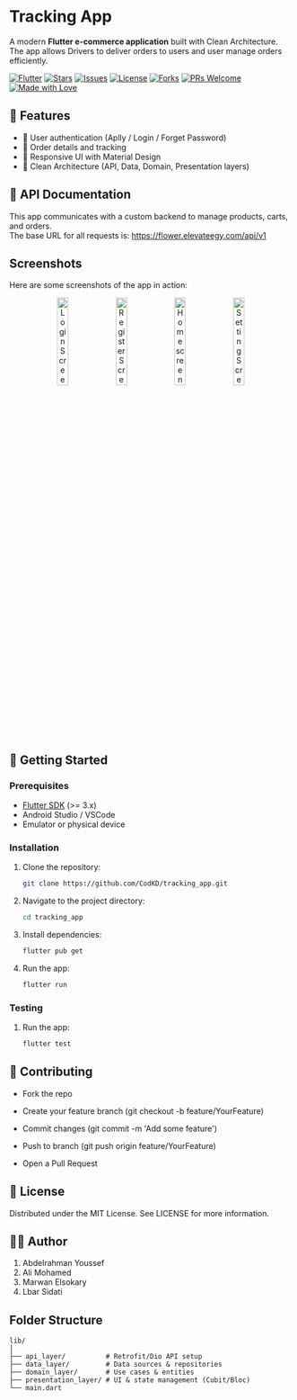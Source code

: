 # Tracking App

A modern **Flutter e-commerce application** built with Clean Architecture.  
The app allows Drivers to deliver orders to users and user manage orders efficiently.

[![Flutter](https://img.shields.io/badge/Flutter-3.24-blue?logo=flutter)](https://flutter.dev)
[![Stars](https://img.shields.io/github/stars/CodKD/tracking_app?style=social)](https://github.com/CodKD/tracking_app/stargazers)
[![Issues](https://img.shields.io/github/issues/CodKD/tracking_app)](https://github.com/CodKD/tracking_app/issues)
[![License](https://img.shields.io/github/license/CodKD/tracking_app)](LICENSE)
[![Forks](https://img.shields.io/github/forks/CodKD/CodKD?style=social)](https://github.com/CodKD/tracking_app/network/members)
[![PRs Welcome](https://img.shields.io/badge/PRs-welcome-brightgreen.svg)](https://github.com/CodKD/tracking_app/pulls)
[![Made with Love](https://img.shields.io/badge/Made%20with-%F0%9F%92%9F-pink)](https://github.com/CodKD/tracking_app)


## 📱 Features
- 🔑 User authentication (Aplly / Login / Forget Password)
- 🛒 Order details and tracking
- 🎨 Responsive UI with Material Design
- 🧱 Clean Architecture (API, Data, Domain, Presentation layers)


## 📡 API Documentation

This app communicates with a custom backend to manage products, carts, and orders.  
The base URL for all requests is: https://flower.elevateegy.com/api/v1


## Screenshots

Here are some screenshots of the app in action:

<p align="center">
  <img src="assets/screenshots/login.png" alt="Login Screen" width="20%" />
  <img src="assets/screenshots/register.png" alt="Register Screen" width="20%" />
  <img src="assets/screenshots/home_screen.png" alt="Home screen" width="20%" />
  <img src="assets/screenshots/setting_screen.png" alt="Setting Screen" width="20%" />
</p>


## 🚀 Getting Started

### Prerequisites
- [Flutter SDK](https://docs.flutter.dev/get-started/install) (>= 3.x)
- Android Studio / VSCode
- Emulator or physical device

### Installation

1. Clone the repository:
    ```bash
    git clone https://github.com/CodKD/tracking_app.git
    ```

2. Navigate to the project directory:
    ```bash
    cd tracking_app
    ```

3. Install dependencies:
    ```bash
    flutter pub get
    ```

4. Run the app:
    ```bash
    flutter run
    ```

### Testing

1. Run the app:

    ```bash
    flutter test
    ```

## 🤝 Contributing

- Fork the repo

- Create your feature branch (git checkout -b feature/YourFeature)

- Commit changes (git commit -m 'Add some feature')

- Push to branch (git push origin feature/YourFeature)

- Open a Pull Request

## 📜 License

Distributed under the MIT License. See LICENSE for more information.


## 👨‍💻 Author

1. Abdelrahman Youssef
2. Ali Mohamed
3. Marwan Elsokary
4. Lbar Sidati


## Folder Structure

```text
lib/
│
├── api_layer/          # Retrofit/Dio API setup
├── data_layer/         # Data sources & repositories
├── domain_layer/       # Use cases & entities
├── presentation_layer/ # UI & state management (Cubit/Bloc)
└── main.dart
